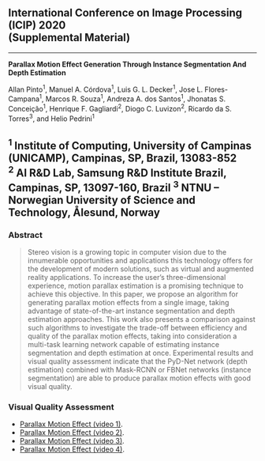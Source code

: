 ## International Conference on Image Processing (ICIP) 2020 <br/> (Supplemental Material)

---
**Parallax Motion Effect Generation Through Instance Segmentation And Depth Estimation**

Allan Pinto<sup>1</sup>, Manuel A. Córdova<sup>1</sup>, Luis G. L. Decker<sup>1</sup>, Jose L. Flores-Campana<sup>1</sup>, Marcos R. Souza<sup>1</sup>, Andreza A. dos Santos<sup>1</sup>, Jhonatas S. Conceição<sup>1</sup>, Henrique F. Gagliardi<sup>2</sup>, Diogo C. Luvizon<sup>2</sup>, Ricardo da S. Torres<sup>3</sup>, and  Helio Pedrini<sup>1</sup>

<sup>1</sup> Institute of Computing, University of Campinas (UNICAMP), Campinas, SP, Brazil, 13083-852<br/>
<sup>2</sup> AI R&D Lab, Samsung R&D Institute Brazil, Campinas, SP, 13097-160, Brazil
<sup>3</sup> NTNU – Norwegian University of Science and Technology, Ålesund, Norway
---

### Abstract
> Stereo vision is a growing topic in computer vision due to the innumerable opportunities and applications this technology offers for
the development of modern solutions, such as virtual and augmented reality applications. To increase the user’s three-dimensional experience, motion parallax estimation is a promising technique to achieve this objective. In this paper, we propose an algorithm for generating parallax motion effects from a single image, taking advantage of state-of-the-art instance segmentation and depth estimation approaches. This work also presents a comparison against such algorithms to investigate the trade-off between efficiency and quality of the parallax motion effects, taking into consideration a multi-task learning network capable of estimating instance segmentation and depth estimation at once. Experimental results and visual quality assessment indicate that the PyD-Net network (depth estimation) combined with Mask-RCNN or FBNet networks (instance segmentation) are able to produce parallax motion effects with good visual quality.

### Visual Quality Assessment

- [Parallax Motion Effect (video 1)](https://github.com/allansp84/motion-parallax).
- [Parallax Motion Effect (video 2)](https://github.com/allansp84/motion-parallax).
- [Parallax Motion Effect (video 3)](https://github.com/allansp84/motion-parallax).
- [Parallax Motion Effect (video 4)](https://github.com/allansp84/motion-parallax).


